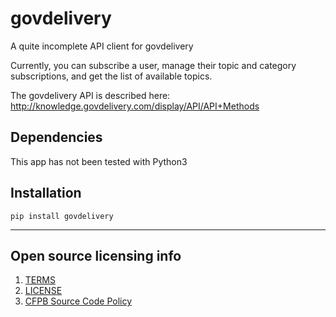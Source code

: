 govdelivery
===========

A quite incomplete API client for govdelivery

Currently, you can subscribe a user, manage their topic and category subscriptions, and get the list of available topics.

The govdelivery API is described here: http://knowledge.govdelivery.com/display/API/API+Methods


## Dependencies

This app has not been tested with Python3

## Installation

`pip install govdelivery`

----

## Open source licensing info
1. [TERMS](TERMS.md)
2. [LICENSE](LICENSE)
3. [CFPB Source Code Policy](https://github.com/cfpb/source-code-policy/)
